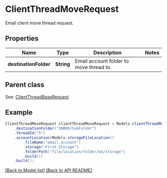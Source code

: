 # ClientThreadMoveRequest

Email client move thread request.             

## Properties
Name | Type | Description | Notes
------------ | ------------- | ------------- | -------------
**destinationFolder** | **String** | Email account folder to move thread to.              | 

## Parent class

See: [ClientThreadBaseRequest](ClientThreadBaseRequest.md)


## Example
```java
ClientThreadMoveRequest clientThreadMoveRequest = Models.clientThreadMoveRequest()
    .destinationFolder("INBOX/SubFolder")
    .threadId("5")
    .accountLocation(Models.storageFileLocation()
        .fileName("email.account")
        .storage("First Storage")
        .folderPath("file/location/folder/on/storage")
        .build())
    .build();
```


[[Back to Model list]](Models.md) [[Back to API README]](README.md)
